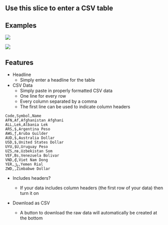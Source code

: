 ## Use this slice to enter a CSV table

## Examples
![](https://drive.google.com/uc?id=1EENrYAyMH8fIFoFkh0pxhmraNVKD1F8n)

![](https://drive.google.com/uc?id=1UwQC5hO-rCmFmOMBNZzMImSkgbHDc7nb)

## Features
- Headline
    - Simply enter a headline for the table
- CSV Data
    - Simply paste in properly formatted CSV data
    - One line for every row
    - Every column separated by a comma
    - The first line can be used to indicate column headers
```
Code,Symbol,Name
AFN,Af,Afghanistan Afghani
ALL,Lek,Albania Lek
ARS,$,Argentina Peso
AWG,ƒ,Aruba Guilder
AUD,$,Australia Dollar
USD,$,United States Dollar
UYU,$U,Uruguay Peso
UZS,лв,Uzbekistan Som
VEF,Bs,Venezuela Bolivar
VND,₫,Viet Nam Dong
YER,﷼,Yemen Rial
ZWD,,Zimbabwe Dollar
```
- Includes headers?
    - If your data includes column headers (the first row of your data) then turn it on

- Download as CSV
    - A button to download the raw data will automatically be created at the bottom